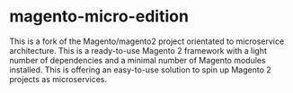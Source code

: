 # magento-micro-edition
This is a fork of the Magento/magento2 project orientated to microservice architecture. This is a ready-to-use Magento 2 framework with a light number of dependencies and a minimal number of Magento modules installed. This is offering an easy-to-use solution to spin up Magento 2 projects as microservices. 
